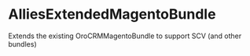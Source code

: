 AlliesExtendedMagentoBundle
===========================

Extends the existing OroCRMMagentoBundle to support SCV (and other bundles)
